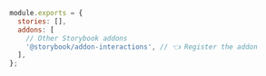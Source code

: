 ```js filename=".storybook/main.js" renderer="common" language="js"
module.exports = {
  stories: [],
  addons: [
    // Other Storybook addons
    '@storybook/addon-interactions', // 👈 Register the addon
  ],
};
```
